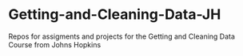 # Getting-and-Cleaning-Data-JH
Repos for assigments and projects for the Getting and Cleaning Data Course from Johns Hopkins
